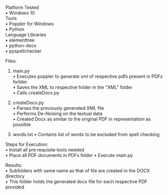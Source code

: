 Platform Tested  
• Windows 10  
Tools  
• Poppler for Windows  
• Python  
Language Libraries  
• elementtree  
• python-docx  
• pyspellchecker  
  
Files:  
1. main.py  
• Executes poppler to generate xml of respective pdfs present in PDFs forlder  
• Saves the XML to respective folder in the "XML" folder  
• Calls createDocx.py  
  
2. createDocx.py  
• Parses the previously generated XML file  
• Performs De-Noising on the textual data  
• Created Docx as similar to the original PDF in representation as possible  

3. words.txt
• Contains list of words to be excluded from spell checking  

Steps for Execution:   
• Install all pre requisite tools needed  
• Place all PDF documents in PDFs folder 
• Execute main.py  

Results:  
• Subfolders with same name as that of file are created in the DOCX directory  
• This folder holds the generated docx file for each respective PDF provided
